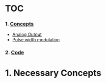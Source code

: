 # TOC
### 1. [Concepts](https://google.com)
  * [Analog Output]()
  * [Pulse width modulation]()
### 2. [Code](https://google.com)

# 1. Necessary Concepts
